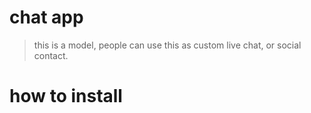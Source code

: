 # chat app #
>this is a model, people can use this as custom live chat, or social contact.


# how to install #

